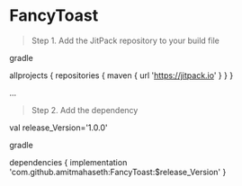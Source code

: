 # FancyToast
> Step 1. Add the JitPack repository to your build file

gradle

allprojects {
	repositories {
	maven { url 'https://jitpack.io' }
	}
	}
	
 ...
 
  > Step 2. Add the dependency
  
  val release_Version='1.0.0'
  
gradle
  
 dependencies {
	    implementation 'com.github.amitmahaseth:FancyToast:$release_Version'
	}
